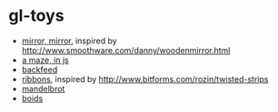 gl-toys
=======
* [mirror, mirror](http://wgreenberg.github.io/gl-toys/mirrormirror/index.html), inspired by http://www.smoothware.com/danny/woodenmirror.html
* [a maze, in js](http://wgreenberg.github.io/gl-toys/amaze/index.html)
* [backfeed](http://wgreenberg.github.io/gl-toys/backfeed)
* [ribbons](http://wgreenberg.github.io/gl-toys/ribbons), inspired by http://www.bitforms.com/rozin/twisted-strips
* [mandelbrot](http://wgreenberg.github.io/gl-toys/mandelbrot)
* [boids](http://wgreenberg.github.io/gl-toys/boids)
